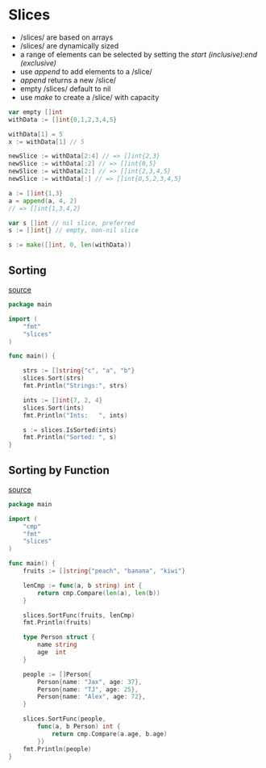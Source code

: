 # Slices
- /slices/ are based on arrays
- /slices/ are dynamically sized
- a range of elements can be selected by setting the *start (inclusive):end (exclusive)*
- use *append* to add elements to a /slice/
- *append* returns a new /slice/
- empty /slices/ default to nil
- use *make* to create a /slice/ with capacity

```go
var empty []int
withData := []int{0,1,2,3,4,5}

withData[1] = 5
x := withData[1] // 5

newSlice := withData[2:4] // => []int{2,3}
newSlice := withData[:2] // => []int{0,5}
newSlice := withData[2:] // => []int{2,3,4,5}
newSlice := withData[:] // => []int{0,5,2,3,4,5}

a := []int{1,3}
a = append(a, 4, 2)
// => []int{1,3,4,2}

var s []int // nil slice, preferred
s := []int{} // empty, non-nil slice

s := make([]int, 0, len(withData))
```

## Sorting
[source](https://gobyexample.com/sorting)

```go
package main

import (
    "fmt"
    "slices"
)

func main() {

    strs := []string{"c", "a", "b"}
    slices.Sort(strs)
    fmt.Println("Strings:", strs)

    ints := []int{7, 2, 4}
    slices.Sort(ints)
    fmt.Println("Ints:   ", ints)

    s := slices.IsSorted(ints)
    fmt.Println("Sorted: ", s)
}
```

## Sorting by Function
[source](https://gobyexample.com/sorting-by-functions)

```go
package main

import (
    "cmp"
    "fmt"
    "slices"
)

func main() {
    fruits := []string{"peach", "banana", "kiwi"}

    lenCmp := func(a, b string) int {
        return cmp.Compare(len(a), len(b))
    }

    slices.SortFunc(fruits, lenCmp)
    fmt.Println(fruits)

    type Person struct {
        name string
        age  int
    }

    people := []Person{
        Person{name: "Jax", age: 37},
        Person{name: "TJ", age: 25},
        Person{name: "Alex", age: 72},
    }

    slices.SortFunc(people,
        func(a, b Person) int {
            return cmp.Compare(a.age, b.age)
        })
    fmt.Println(people)
}
```
